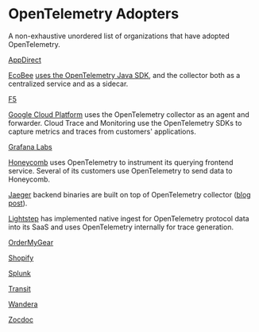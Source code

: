 # OpenTelemetry Adopters

A non-exhaustive unordered list of organizations that have adopted OpenTelemetry.

[AppDirect](https://www.appdirect.com/)

[EcoBee](https://www.ecobee.com/) [uses the OpenTelemetry Java SDK](https://www.honeycomb.io/blog/bees-working-together-how-ecobees-engineers-adopted-honeycomb/), and the collector both as a centralized service and as a sidecar.

[F5](https://www.f5.com/)

[Google Cloud Platform](https://cloud.google.com) uses the OpenTelemetry collector as an agent and forwarder. Cloud Trace and Monitoring use the OpenTelemetry SDKs to capture metrics and traces from customers' applications.

[Grafana Labs](https://grafana.com/)

[Honeycomb](honeycomb.io) uses OpenTelemetry to instrument its querying frontend service. Several of its customers use OpenTelemetry to send data to Honeycomb.

[Jaeger](https://jaegertracing.io) backend binaries are built on top of OpenTelemetry collector ([blog post](https://medium.com/jaegertracing/jaeger-embraces-opentelemetry-collector-90a545cbc24)).

[Lightstep](https://lightstep.com) has implemented native ingest for OpenTelemetry protocol data into its SaaS and uses OpenTelemetry internally for trace generation.

[OrderMyGear](https://www.ordermygear.com/)

[Shopify](https://www.shopify.com/)

[Splunk](https://www.splunk.com/)

[Transit](https://transitapp.com/)

[Wandera](https://www.wandera.com/)

[Zocdoc](https://www.zocdoc.com/)
